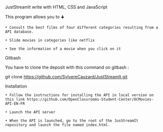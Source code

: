 JustStreamIt write with HTML, CSS and JavaScript

This program allows you to 🠋

    • Consult the best films of four different categories resulting from a API database. 
    
    • Slide movies in categories like netflix 
    
    • See the information of a movie when you click on it 
    
Gitbash

You have to clone the deposit with this command on gitbash :

git clone https://github.com/SylvereCauzard/JustStreamIt.git

Installation

    • Follow the instructions for installing the API in local version on this link https://github.com/OpenClassrooms-Student-Center/OCMovies-API-EN-FR 
    
    • Launch the API server 
    
    • When the API is launched, go to the root of the JusStreamIt repository and launch the file named index.html. 

